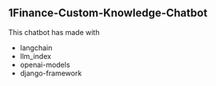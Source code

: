 ## 1Finance-Custom-Knowledge-Chatbot

This chatbot has made with
* langchain
* llm_index
* openai-models
* django-framework